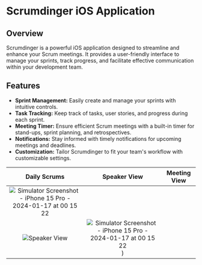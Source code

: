 # Scrumdinger iOS Application

## Overview

Scrumdinger is a powerful iOS application designed to streamline and enhance your Scrum meetings. It provides a user-friendly interface to manage your sprints, track progress, and facilitate effective communication within your development team.

## Features

- **Sprint Management:** Easily create and manage your sprints with intuitive controls.
- **Task Tracking:** Keep track of tasks, user stories, and progress during each sprint.
- **Meeting Timer:** Ensure efficient Scrum meetings with a built-in timer for stand-ups, sprint planning, and retrospectives.
- **Notifications:** Stay informed with timely notifications for upcoming meetings and deadlines.
- **Customization:** Tailor Scrumdinger to fit your team's workflow with customizable settings.


| Daily Scrums                                          | Speaker View                                           | Meeting View                                           |
| :----------------------------------------------------:|:------------------------------------------------------:|:-------------------------------------------------------:|
| ![Simulator Screenshot - iPhone 15 Pro - 2024-01-17 at 00 15 22](https://github.com/sahilkumawat/Scrumdinger-app/assets/73757457/bb4f550b-572c-4cab-872a-afbfffa87736)
 | ![Speaker View](https://github.com/sahilkumawat/Scrumdinger-app/blob/main/assets/73757457/9b24f9da-0337-4480-afc8-4514e5b8c4c1.png) | ![Simulator Screenshot - iPhone 15 Pro - 2024-01-17 at 00 15 22](https://github.com/sahilkumawat/Scrumdinger-app/assets/73757457/bb4f550b-572c-4cab-872a-afbfffa87736)) |




